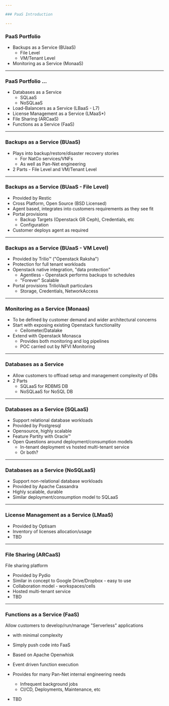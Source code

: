 ```yaml
---

### PaaS Introduction

---
```


### PaaS Portfolio

- Backups as a Service (BUaaS)
  - File Level
  - VM/Tenant Level
- Monitoring as a Service (MonaaS)

---

### PaaS Portfolio ...

- Databases as a Service
  - SQLaaS
  - NoSQLaaS
- Load-Balancers as a Service (LBaaS - L7)
- License Management as a Service (LMaaS*)
- File Sharing (ARCaaS)
- Functions as a Service (FaaS)

---

### Backups as a Service (BUaaS)

- Plays into backup/restore/disaster recovery stories
  - For NatCo services/VNFs
  - As well as Pan-Net engineering
- 2 Parts - File Level and VM/Tenant Level

---

### Backups as a Service (BUaaS - File Level)

- Provided by Restic
- Cross Platform, Open Source (BSD Licensed)
- Agent based, integrates into customers requirements as they see fit
- Portal provisions
  - Backup Targets (Openstack GR Ceph), Credentials, etc
  - Configuration
- Customer deploys agent as required

---

### Backups as a Service (BUaaS - VM Level)

- Provided by Trilio™ ("Openstack Raksha")
- Protection for full tenant workloads
- Openstack native integration, "data protection"
  - Agentless - Openstack performs backups to schedules
  - "Forever" Scalable
- Portal provisions TrilioVault particulars
  - Storage, Credentials, NetworkAccess

---

### Monitoring as a Service (Monaas)

- To be defined by customer demand and wider architectural concerns
- Start with exposing existing Openstack functionality
  - Ceilometer/Datalake
- Extend with Openstack Monasca
  - Provides both monitoring and log pipelines
  - POC carried out by NFVI Monitoring

---

### Databases as a Service

- Allow customers to offload setup and management complexity of DBs
- 2 Parts
  - SQLaaS for RDBMS DB
  - NoSQLaaS for NoSQL DB

---

### Databases as a Service (SQLaaS)

- Support relational database workloads
- Provided by Postgresql
- Opensource, highly scalable
- Feature Partity with Oracle™
- Open Questions around deployment/consumption models
  - In-tenant deployment vs hosted multi-tenant service
  - Or both?

---

### Databases as a Service (NoSQLaaS)

- Support non-relational database workloads
- Provided by Apache Cassandra
- Highly scalable, durable
- Similar deployment/consumption model to SQLaaS

---

### License Management as a Service (LMaaS)

- Provided by Optisam
- Inventory of licenses allocation/usage
- TBD

---

### File Sharing (ARCaaS)

File sharing platform

- Provided by Pydio
- Similar in concept to Google Drive/Dropbox - easy to use
- Collaboration model - workspaces/cells
- Hosted multi-tenant service
- TBD

---

### Functions as a Service (FaaS)

Allow customers to develop/run/manage "Serverless" applications
- with minimal complexity
- Simply push code into FaaS

- Based on Apache Openwhisk
- Event driven function execution
- Provides for many Pan-Net internal engineering needs
  - Infrequent background jobs
  - CI/CD, Deployments, Maintenance, etc
- TBD

